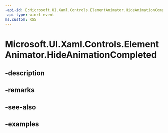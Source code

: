 ```yaml
---
-api-id: E:Microsoft.UI.Xaml.Controls.ElementAnimator.HideAnimationCompleted
-api-type: winrt event
ms.custom: RS5
---
```


<!-- Event syntax.
public event ElementAnimationCompleted HideAnimationCompleted
-->

# Microsoft.UI.Xaml.Controls.ElementAnimator.HideAnimationCompleted

## -description

## -remarks

## -see-also

## -examples

